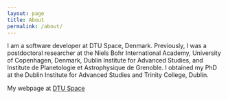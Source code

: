 ```yaml
---
layout: page
title: About
permalink: /about/
---
```


I am a software developer at DTU Space, Denmark. Previously, I was a postdoctoral researcher at the Niels Bohr International Academy, University of Copenhagen, Denmark, Dublin Institute for Advanced Studies, and Institute de Planetologie et Astrophysique de Grenoble. I obtained my PhD at the Dublin Institute for Advanced Studies and Trinity College, Dublin.




My webpage at 
[DTU Space](http://www.dtu.dk/english/service/phonebook/person?id=113190&tab=2&qt=dtupublicationquery)
